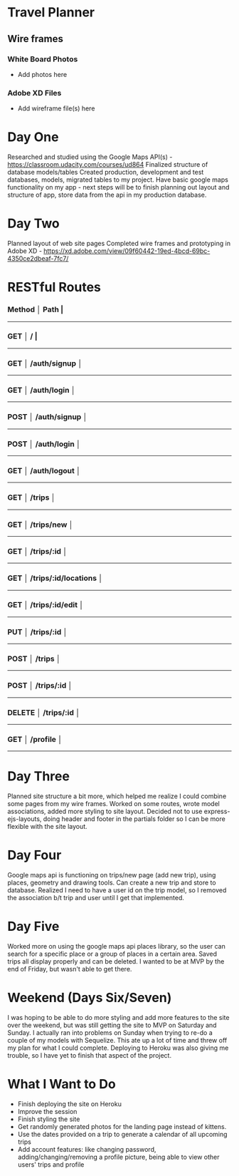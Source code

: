 # Travel Planner

## Wire frames
### White Board Photos
- Add photos here
### Adobe XD Files
- Add wireframe file(s) here

# Day One
Researched and studied using the Google Maps API(s) - https://classroom.udacity.com/courses/ud864
Finalized structure of database models/tables
Created production, development and test databases, models, migrated tables to my project.
Have basic google maps functionality on my app - next steps will be to finish planning out layout and structure of app, store data from the api in my production database.

# Day Two
Planned layout of web site pages
Completed wire frames and prototyping in Adobe XD - https://xd.adobe.com/view/09f60442-19ed-4bcd-69bc-4350ce2dbeaf-7fc7/

# RESTful Routes

### Method │ Path                 |           
-------------------------------
### GET    │ /                    |
-------------------------------
### GET    │ /auth/signup         │
-------------------------------
### GET    │ /auth/login          │
-------------------------------
### POST   │ /auth/signup         │
-------------------------------
### POST   │ /auth/login          │
-------------------------------
### GET    │ /auth/logout         │
-------------------------------
### GET    │ /trips               │
-------------------------------
### GET    │ /trips/new           │
-------------------------------
### GET    │ /trips/:id           │
-------------------------------
### GET    │ /trips/:id/locations │
-------------------------------
### GET    │ /trips/:id/edit      │
-------------------------------
### PUT    │ /trips/:id           │
-------------------------------
### POST   │ /trips               │
-------------------------------
### POST   │ /trips/:id           │
-------------------------------
### DELETE │ /trips/:id           │
-------------------------------
### GET    │ /profile             │
-------------------------------

# Day Three
Planned site structure a bit more, which helped me realize I could combine some pages from my wire frames. Worked on some routes, wrote model associations, added more styling to site layout. Decided not to use express-ejs-layouts, doing header and footer in the partials folder so I can be more flexible with the site layout.

# Day Four
Google maps api is functioning on trips/new page (add new trip), using places, geometry and drawing tools. Can create a new trip and store to database.
Realized I need to have a user id on the trip model, so I removed the association b/t trip and user until I get that implemented.

# Day Five
Worked more on using the google maps api places library, so the user can search for a specific place or a group of places in a certain area. Saved trips all display properly and can be deleted. I wanted to be at MVP by the end of Friday, but wasn't able to get there.

# Weekend (Days Six/Seven)
I was hoping to be able to do more styling and add more features to the site over the weekend, but was still getting the site to MVP on Saturday and Sunday. I actually ran into problems on Sunday when trying to re-do a couple of my models with Sequelize. This ate up a lot of time and threw off my plan for what I could complete. Deploying to Heroku was also giving me trouble, so I have yet to finish that aspect of the project. 

# What I Want to Do
- Finish deploying the site on Heroku
- Improve the session
- Finish styling the site
- Get randomly generated photos for the landing page instead of kittens.
- Use the dates provided on a trip to generate a calendar of all upcoming trips
- Add account features: like changing password, adding/changing/removing a profile picture, being able to view other users' trips and profile
